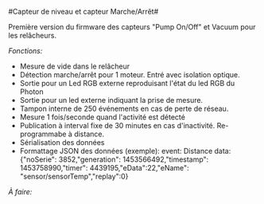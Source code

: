 #Capteur de niveau et capteur Marche/Arrêt#

Première version du firmware des capteurs "Pump On/Off" et Vacuum pour
les relâcheurs.

*Fonctions:*

- Mesure de vide dans le relâcheur
- Détection marche/arrêt pour 1 moteur. Entré avec isolation optique.
- Sortie pour un Led RGB externe reproduisant l'état du led RGB du Photon
- Sortie pour un led externe indiquant la prise de mesure.
- Tampon interne de 250 événements en cas de perte de réseau.
- Mesure 1 fois/seconde quand l'activité est détecté
- Publication à interval fixe de 30 minutes en cas d'inactivité. Re-programmabe à distance.
- Sérialisation des données
- Formattage JSON des données (exemple):
	event: Distance
	data: {"noSerie": 3852,"generation": 1453566492,"timestamp": 1453758990,"timer": 4439195,"eData":22,"eName": "sensor/sensorTemp","replay":0}

*À faire:*
